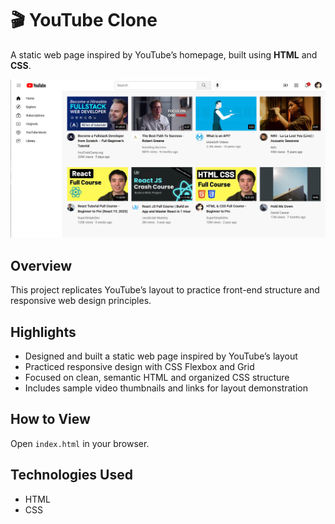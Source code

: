 # 🎬 YouTube Clone

A static web page inspired by YouTube’s homepage, built using **HTML** and **CSS**.

![Youtube Clone Screenshot](screenshot.png)

## Overview

This project replicates YouTube’s layout to practice front-end structure and responsive web design principles.

## Highlights

- Designed and built a static web page inspired by YouTube’s layout
- Practiced responsive design with CSS Flexbox and Grid
- Focused on clean, semantic HTML and organized CSS structure
- Includes sample video thumbnails and links for layout demonstration

## How to View

Open `index.html` in your browser.

## Technologies Used

- HTML
- CSS
